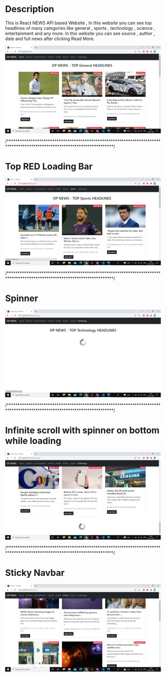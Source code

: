 # Description

This is React NEWS API based Website , In this website you can see top headlines of many categories like general , sports , technology , science , entertainment and any more. In this website you can see source , author , date and full news after clicking Read More.


![](Screenshot%20(513).png)



/*************************************************************************************************************************/
# Top RED Loading Bar 

![](Screenshot%20(516).png)


/*************************************************************************************************************************/
# Spinner 

![](Screenshot%20(518).png)

/*************************************************************************************************************************/

# Infinite scroll with spinner on bottom while loading

![](Screenshot%20(519).png)

/*************************************************************************************************************************/
# Sticky Navbar
![](Screenshot%20(520).png)






